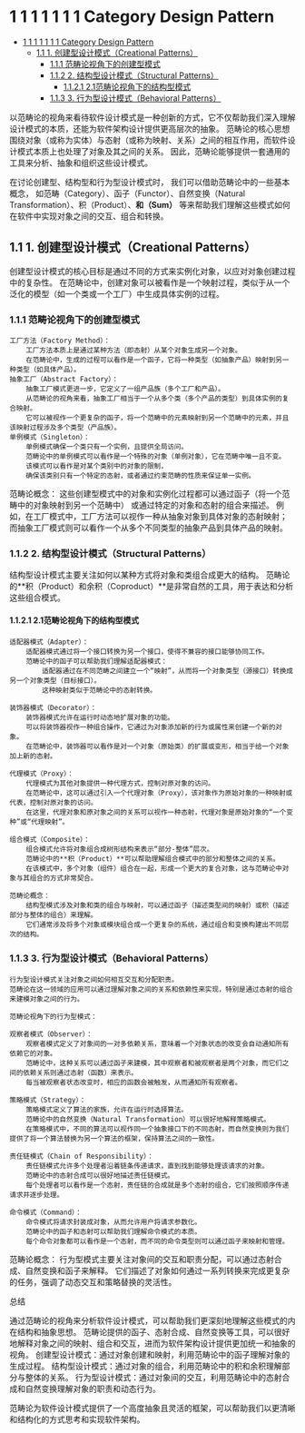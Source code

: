# 1 1 1 1 1 1 1 Category Design Pattern

<!-- TOC START -->
- [1 1 1 1 1 1 1 Category Design Pattern](#1-1-1-1-1-1-1-category-design-pattern)
  - [1.1 1. 创建型设计模式（Creational Patterns）](#1-创建型设计模式（creational-patterns）)
    - [1.1.1 范畴论视角下的创建型模式](#范畴论视角下的创建型模式)
    - [1.1.2 2. 结构型设计模式（Structural Patterns）](#2-结构型设计模式（structural-patterns）)
      - [1.1.2.1 2.1范畴论视角下的结构型模式](#21范畴论视角下的结构型模式)
    - [1.1.3 3. 行为型设计模式（Behavioral Patterns）](#3-行为型设计模式（behavioral-patterns）)
<!-- TOC END -->














以范畴论的视角来看待软件设计模式是一种创新的方式，它不仅帮助我们深入理解设计模式的本质，还能为软件架构设计提供更高层次的抽象。
范畴论的核心思想围绕对象（或称为实体）与态射（或称为映射、关系）之间的相互作用，而软件设计模式本质上也处理了对象及其之间的关系。
因此，范畴论能够提供一套通用的工具来分析、抽象和组织这些设计模式。

在讨论创建型、结构型和行为型设计模式时，
我们可以借助范畴论中的一些基本概念，
如范畴（Category）、函子（Functor）、自然变换（Natural Transformation）、积（Product）、**和（Sum）**
等来帮助我们理解这些模式如何在软件中实现对象之间的交互、组合和转换。

## 1.1 1. 创建型设计模式（Creational Patterns）

创建型设计模式的核心目标是通过不同的方式来实例化对象，以应对对象创建过程中的复杂性。
在范畴论中，创建对象可以被看作是一个映射过程，类似于从一个泛化的模型（如一个类或一个工厂）中生成具体实例的过程。

### 1.1.1 范畴论视角下的创建型模式

    工厂方法（Factory Method）：
        工厂方法本质上是通过某种方法（即态射）从某个对象生成另一个对象。
        在范畴论中，生成的过程可以看作是一个函子，它将一种类型（如抽象产品）映射到另一种类型（如具体产品）。
    抽象工厂（Abstract Factory）：
        抽象工厂模式更进一步，它定义了一组产品族（多个工厂和产品）。
        从范畴论的视角来看，抽象工厂相当于一个从多个类（多个产品的类型）到具体实例的复合映射。
        它可以被视作一个更复杂的函子，将一个范畴中的元素映射到另一个范畴中的元素，并且该映射过程涉及多个类型（产品族）。
    单例模式（Singleton）：
        单例模式确保一个类只有一个实例，且提供全局访问。
        范畴论中的单例模式可以看作是一个特殊的对象（单例对象），它在范畴中唯一且不变。
        该模式可以看作是对某个类别中的对象的限制，
        确保该类别只有一个特定的态射，或者通过约束范畴的性质来保证单一实例。

范畴论概念：
    这些创建型模式中的对象和实例化过程都可以通过函子（将一个范畴中的对象映射到另一个范畴中）
    或通过特定的对象和态射的组合来描述。
    例如，在工厂模式中，工厂方法可以视作一种从抽象对象到具体对象的态射映射；
    而抽象工厂模式则可以看作一个从多个不同类型的抽象产品到具体产品的映射。

### 1.1.2 2. 结构型设计模式（Structural Patterns）

结构型设计模式主要关注如何以某种方式将对象和类组合成更大的结构。
范畴论的**积（Product）和余积（Coproduct）**是非常自然的工具，用于表达和分析这些组合模式。

#### 1.1.2.1 2.1范畴论视角下的结构型模式

    适配器模式（Adapter）：
        适配器模式通过将一个接口转换为另一个接口，使得不兼容的接口能够协同工作。
        范畴论中的函子可以帮助我们理解适配器模式：
            适配器通过在不同范畴之间建立一个“映射”，从而将一个对象类型（源接口）转换成另一个对象类型（目标接口）。
            这种映射类似于范畴论中的态射转换。
    
    装饰器模式（Decorator）：
        装饰器模式允许在运行时动态地扩展对象的功能。
        可以将装饰器视作一种组合操作，它通过为对象添加新的行为或属性来创建一个新的对象。
        在范畴论中，装饰器可以看作是对一个对象（原始类）的扩展或变形，相当于给一个对象加上新的态射。
    
    代理模式（Proxy）：
        代理模式为其他对象提供一种代理方式，控制对原对象的访问。
        在范畴论中，这可以通过引入一个代理对象（Proxy），该对象作为原始对象的一种映射或代表，控制对原对象的访问。
        在这里，代理对象和原对象之间的关系可以视作一种态射，代理对象是原始对象的“一个变种”或“代理映射”。

    组合模式（Composite）：
        组合模式允许将对象组合成树形结构来表示“部分-整体”层次。
        范畴论中的**积（Product）**可以帮助理解组合模式中的部分和整体之间的关系。
        在该模式中，多个对象（组件）组合在一起，形成一个更大的复合对象，这与范畴论中对象与其组合的方式非常契合。

    范畴论概念：
        结构型模式涉及对象和类的组合与映射，可以通过函子（描述类型间的映射）或积（描述部分与整体的组合）来理解。
        它们通常涉及将多个对象或模块组合成一个更复杂的系统，通过组合和变换构建出不同层次的结构。

### 1.1.3 3. 行为型设计模式（Behavioral Patterns）

    行为型设计模式关注对象之间如何相互交互和分配职责。
    范畴论在这一领域的应用可以通过理解对象之间的关系和依赖性来实现，特别是通过态射的组合来建模对象之间的行为。
    
    范畴论视角下的行为型模式：
    
    观察者模式（Observer）：
        观察者模式定义了对象间的一对多依赖关系，意味着一个对象状态的改变会自动通知所有依赖它的对象。
        范畴论中，这种关系可以通过函子来建模，其中观察者和被观察者是两个对象，而它们之间的依赖关系则通过态射（函数）来表示。
        每当被观察者状态改变时，相应的函数会被触发，从而通知所有观察者。

    策略模式（Strategy）：
        策略模式定义了算法的家族，允许在运行时选择算法。
        范畴论中的自然变换（Natural Transformation）可以很好地解释策略模式。
        在策略模式中，不同的算法可以视作同一个抽象接口下的不同态射，而自然变换则为我们提供了将一个算法替换为另一个算法的框架，保持算法之间的一致性。

    责任链模式（Chain of Responsibility）：
        责任链模式允许多个处理者沿着链条传递请求，直到找到能够处理该请求的对象。
        范畴论中的态射合成可以很好地描述责任链模式。
        每个处理者可以看作是一个态射，责任链的合成就是多个态射的组合，它们按照顺序传递请求并逐步处理。

    命令模式（Command）：
        命令模式将请求封装成对象，从而允许用户将请求参数化。
        范畴论中的函子和态射可以帮助我们理解命令模式的本质。
        每个命令对象都可以看作是一个态射，而不同的命令类型则可以通过函子来映射和管理。

范畴论概念：
    行为型模式主要关注对象间的交互和职责分配，可以通过态射合成、自然变换和函子来解释。
    它们描述了对象如何通过一系列转换来完成更复杂的任务，强调了动态交互和策略替换的灵活性。

总结

通过范畴论的视角来分析软件设计模式，可以帮助我们更深刻地理解这些模式的内在结构和抽象思想。
范畴论提供的函子、态射合成、自然变换等工具，可以很好地解释对象之间的映射、组合和交互，进而为软件架构设计提供更加统一和抽象的视角。
创建型设计模式：通过对象创建和映射，利用范畴论中的函子理解对象的生成过程。
结构型设计模式：通过对象的组合，利用范畴论中的积和余积理解部分与整体的关系。
行为型设计模式：通过对象间的交互，利用范畴论中的态射合成和自然变换理解对象的职责和动态行为。

范畴论为软件设计模式提供了一个高度抽象且灵活的框架，可以帮助我们以更清晰和结构化的方式思考和实现软件架构。
